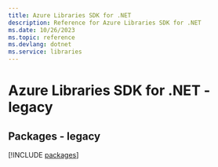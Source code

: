 ```yaml
---
title: Azure Libraries SDK for .NET
description: Reference for Azure Libraries SDK for .NET
ms.date: 10/26/2023
ms.topic: reference
ms.devlang: dotnet
ms.service: libraries
---
```

# Azure Libraries SDK for .NET - legacy
## Packages - legacy
[!INCLUDE [packages](libraries-index.md)]